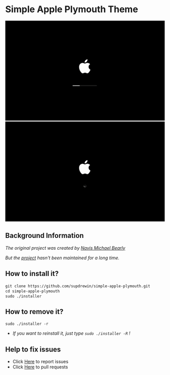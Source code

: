 # **Simple Apple Plymouth Theme**

![startup](preview/screenshot_startup.png)
![shutdown](preview/screenshot_shutdown.png)

## Background Information

_The original project was created by [Navis Michael Bearly](https://github.com/navisjayaseelan)_

_But the [project](https://github.com/navisjayaseelan/apple-mac-plymouth) hasn't been maintained for a long time._

## **How to install it?**

    git clone https://github.com/supdrewin/simple-apple-plymouth.git
    cd simple-apple-plymouth
    sudo ./installer

## **How to remove it?**

    sudo ./installer -r

- _If you want to reinstall it, just type `sudo ./installer -R` !_

## Help to fix issues

- Click [Here](https://github.com/supdrewin/simple-apple-plymouth/issues) to report issues
- Click [Here](https://github.com/supdrewin/simple-apple-plymouth/pulls) to pull requests
